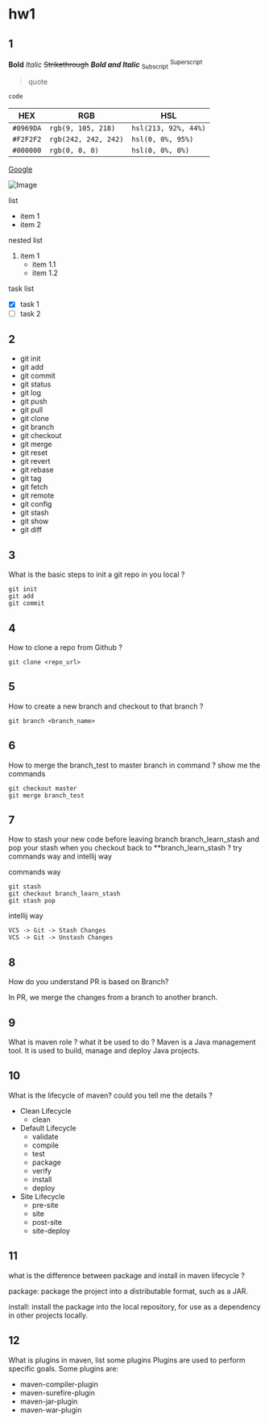# hw1

## 1
**Bold**
*Italic*
~~Strikethrough~~
***Bold and Italic***
<sub>Subscript</sub>
<sup>Superscript</sup>

> quote

```
code
```

HEX | RGB | HSL
--- | --- | ---
`#0969DA` | `rgb(9, 105, 218)` | `hsl(213, 92%, 44%)`
`#F2F2F2` | `rgb(242, 242, 242)` | `hsl(0, 0%, 95%)`
`#000000` | `rgb(0, 0, 0)` | `hsl(0, 0%, 0%)`

[Google](https://www.google.com)

![Image](https://www.google.com/images/branding/googlelogo/1x/googlelogo_color_272x92dp.png)

list
- item 1
- item 2

nested list
1. item 1
   - item 1.1
   - item 1.2

task list
- [x] task 1
- [ ] task 2

## 2
- git init
- git add
- git commit
- git status
- git log
- git push
- git pull
- git clone
- git branch
- git checkout
- git merge
- git reset
- git revert
- git rebase
- git tag
- git fetch
- git remote
- git config
- git stash
- git show
- git diff

## 3
What is the basic steps to init a git repo in you local ?
```
git init
git add
git commit
```

## 4
How to clone a repo from Github ?
```
git clone <repo_url>
```

## 5
How to create a new branch and checkout to that branch ?
```
git branch <branch_name>
```

## 6
How to merge the branch_test to master branch in command ? show me the commands
```
git checkout master
git merge branch_test
```

## 7
How to stash your new code before leaving branch branch_learn_stash and pop your stash when you
checkout back to **branch_learn_stash ? try commands way and intellij way

commands way
```
git stash
git checkout branch_learn_stash
git stash pop
```

intellij way
```
VCS -> Git -> Stash Changes
VCS -> Git -> Unstash Changes
```

## 8
 How do you understand PR is based on Branch?

In PR, we merge the changes from a branch to another branch. 

## 9
What is maven role ? what it be used to do ?
Maven is a Java management tool. It is used to build, manage and deploy Java projects.

## 10
What is the lifecycle of maven? could you tell me the details ?
- Clean Lifecycle
  - clean
- Default Lifecycle
  - validate
  - compile
  - test
  - package
  - verify
  - install
  - deploy
- Site Lifecycle
  - pre-site
  - site
  - post-site
  - site-deploy

## 11

 what is the difference between package and install in maven lifecycle ?

 package: package the project into a distributable format, such as a JAR.

install: install the package into the local repository, for use as a dependency in other projects locally.

## 12
What is plugins in maven, list some plugins
Plugins are used to perform specific goals. Some plugins are:
- maven-compiler-plugin
- maven-surefire-plugin
- maven-jar-plugin
- maven-war-plugin










